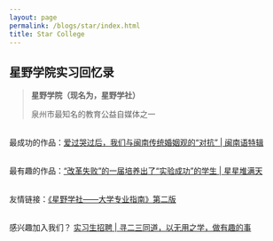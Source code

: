 ```yaml
---
layout: page
permalink: /blogs/star/index.html
title: Star College
---
```


## 星野学院实习回忆录

> **星野学院（现名为，星野学社）**
>
> 泉州市最知名的教育公益自媒体之一

<br>最成功的作品：[爱过哭过后，我们与闽南传统婚姻观的“对抗” | 闽南语特辑](https://mp.weixin.qq.com/s?__biz=MzAwODExNzY5NQ==&mid=2652703339&idx=1&sn=4d8f23a05ce72ebca64fd71004f5725c&chksm=809a66bbb7edefad58b0c1f8a64bb74224bfbbb7e16848f65e674c98d06b6362c79067cec3cc&scene=178&cur_album_id=1723785570339864580#rd)

<br>最有趣的作品：[“改革失败”的一届培养出了“实验成功”的学生 | 星星堆满天](https://mp.weixin.qq.com/s?__biz=MzAwODExNzY5NQ==&mid=2652697297&idx=1&sn=375db08f703ae2a70087b645c1276655&chksm=809b9e01b7ec17171d98c048bb356f7772d9648234b27f60360e40d91b4d110e9002ad1d40ab&scene=178&cur_album_id=1723785570339864580#rd)

<br>友情链接：[《星野学社——大学专业指南》第二版](https://flbook.com.cn/v/G9P58lXM2G)

<br>感兴趣加入我们？ [实习生招聘 | 寻二三同道，以无用之学，做有趣的事](https://mp.weixin.qq.com/s/wyFE0DARWN7K_HdXTKpUCg)

